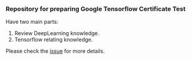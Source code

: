 ### Repository for preparing Google Tensorflow Certificate Test

Have two main parts:
1. Review DeepLearning knowledge.
2. Tensorflow relating knowledge.

Please check the [issue](https://github.com/tuananhhedspibk/TensorflowCertificate/issues) for more details.
